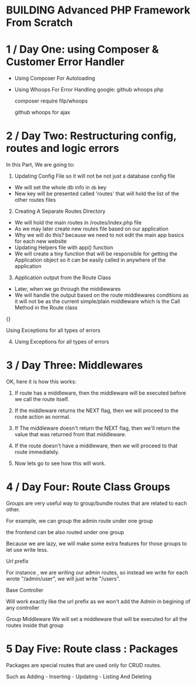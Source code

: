 # BUILDING Advanced PHP Framework From Scratch

# 1 / Day One: using Composer & Customer Error Handler

- Using Composer For Autoloading 

- Using Whoops For Error Handling
  google: github whoops php

  composer require filp/whoops

  github whoops for ajax


# 2 / Day Two: Restructuring config, routes and logic errors

In this Part, We are going to: 

1. Updating Config File so it will not be not just a database config file
-  We will set the whole db info in `db` key
-  New key will be presented called 'routes' that will hold the list of the other routes files

2. Creating A Separate Routes Directory
 - We will hold the main routes in /routes/index.php file
 - As we may later create new routes file based on our application
 - Why we will do this? because we need to not edit the main app basics for each new website
 - Updating Helpers file with app() function 
 - We will create a tiny function that will be responsible for getting the Application object so it can be easily called in anywhere of the application


3. Application output from the Route Class
  - Later, when we go through the middlewares
  - We will handle the output based on the route middlewares conditions as it will not be as the current simple/plain middleware which is the Call Method in the Route class

{}

Using Exceptions for all types of errors


4. Using Exceptions for all types of errors 



# 3 / Day Three: Middlewares

OK, here it is how this works:

1. If route has a middleware, then the middleware will be executed before we call the route itself.

2. If the middleware returns the NEXT flag, then we will proceed to the route action as normal.

3. If The middleware doesn't return the NEXT flag, then we'll return the value that was returned from that middleware.

4. If the route doesn't have a middleware, then we will proceed to that route immediately.

5. Now lets go to see how this will work.


# 4 / Day Four: Route Class Groups

Groups are very useful way to group/bundle routes that are related to each other.

For example, we can group the admin route under one group

the frontend can be also routed under one group

Because we are lazy, we will make some extra features for those groups to let use write less.


Url prefix

For instance , we are writing our admin routes, so instead we write for each wrote "/admin/user", we will just write "/users".


Base Controller

Will work exactly like the url prefix as we won't add the Admin in begining of any controller


Group Middleware
We will set a middleware that will be executed for all the routes inside that group



# 5 Day Five: Route class : Packages

Packages are special routes that are used only for CRUD routes.

Such as Adding - Inserting - Updating - Listing And Deleting